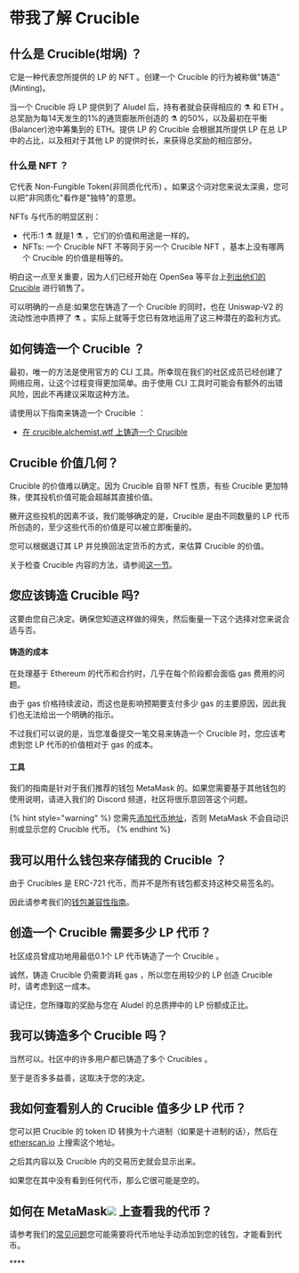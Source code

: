 # 带我了解 Crucible

## 什么是 Crucible\(坩埚\) ？

它是一种代表您所提供的 LP 的 NFT 。创建一个 Crucible 的行为被称做"铸造"\(Minting\)。

当一个 Crucible 将 LP 提供到了 Aludel 后，持有者就会获得相应的 ⚗️ 和 ETH 。总奖励为每14天发生的1%的通货膨胀所创造的 ⚗️ 的50%，以及最初在平衡\(Balancer\)池中筹集到的 ETH。提供 LP 的 Crucible 会根据其所提供 LP 在总 LP 中的占比，以及相对于其他 LP 的提供时长，来获得总奖励的相应部分。

### 什么是 NFT ？

它代表 Non-Fungible Token\(非同质化代币\) 。如果这个词对您来说太深奥，您可以把"非同质化"看作是"独特"的意思。

NFTs 与代币的明显区别：

* 代币:1 ⚗️ 就是1 ⚗️ ，它们的价值和用途是一样的。
* NFTs: 一个 Crucible NFT 不等同于另一个 Crucible NFT ，基本上没有哪两个 Crucible 的价值是相等的。

明白这一点至关重要，因为人们已经开始在 OpenSea 等平台上[列出他们的 Crucible](https://opensea.io/assets/0x54e0395cfb4f39bef66dbcd5bd93cca4e9273d56/620479970925497750675476517677400441094103376596) 进行销售了。

可以明确的一点是:如果您在铸造了一个 Crucible 的同时，也在 Uniswap-V2 的流动性池中质押了 ⚗️ 。实际上就等于您已有效地运用了这三种潜在的盈利方式。

## 如何铸造一个 Crucible ？

最初，唯一的方法是使用官方的 CLI 工具。所幸现在我们的社区成员已经创建了网络应用，让这个过程变得更加简单。由于使用 CLI 工具时可能会有额外的出错风险，因此不再建议采取这种方法。

请使用以下指南来铸造一个 Crucible ：

* [在 crucible.alchemist.wtf 上铸造一个 Crucible](guides-crucible.alchemist.wtf/#contents)

## Crucible 价值几何？

Crucible 的价值难以确定。因为 Crucible 自带 NFT 性质，有些 Crucible 更加特殊，使其投机价值可能会超越其直接价值。

撇开这些投机的因素不谈，我们能够确定的是，Crucible 是由不同数量的 LP 代币所创造的，至少这些代币的价值是可以被立即衡量的。

您可以根据退订其 LP 并兑换回法定货币的方式，来估算 Crucible 的价值。

关于检查 Crucible 内容的方法，请参阅[这一节](teach-me-about-crucibles.md#wo-ru-he-cha-kan-bie-ren-de-gan-guo-zhi-duo-shao-lp-dai-bi)。

## 您应该铸造 Crucible 吗?

这要由您自己决定。确保您知道这样做的得失，然后衡量一下这个选择对您来说合适与否。

#### 铸造的成本

在处理基于 Ethereum 的代币和合约时，几乎在每个阶段都会面临 gas 费用的问题。

由于 gas 价格持续波动，而这也是影响预期要支付多少 gas 的主要原因，因此我们也无法给出一个明确的指示。

不过我们可以说的是，当您准备提交一笔交易来铸造一个 Crucible 时，您应该考虑到您 LP 代币的价值相对于 gas 的成本。

#### 工具

我们的指南是针对于我们推荐的钱包 MetaMask 的。如果您需要基于其他钱包的使用说明，请进入我们的 Discord 频道，社区将很乐意回答这个问题。

{% hint style="warning" %}
您需先[添加代币地址](faq.md#wei-shen-me-wo-de-qian-bao-li-kan-bu-dao-wo-de-mist)，否则 MetaMask 不会自动识别或显示您的 Crucible 代币。
{% endhint %}

## 我可以用什么钱包来存储我的 Crucible ？

由于 Crucibles 是 ERC-721 代币，而并不是所有钱包都支持这种交易签名的。

因此请参考我们的[钱包兼容性指南](wallet-compatibility.md)。

## 创造一个 Crucible 需要多少 LP 代币？

社区成员曾成功地用最低0.1个 LP 代币铸造了一个 Crucible 。

诚然，铸造 Crucible 仍需要消耗 gas ，所以您在用较少的 LP 创造 Crucible 时，请考虑到这一成本。

请记住，您所赚取的奖励与您在 Aludel 的总质押中的 LP 份额成正比。

## 我可以铸造多个 Crucible 吗？

当然可以。社区中的许多用户都已铸造了多个 Crucibles 。

至于是否多多益善，这取决于您的决定。

## 我如何查看别人的 Crucible 值多少 LP 代币？

您可以把 Crucible 的 token ID 转换为十六进制（如果是十进制的话），然后在 [etherscan.io](https://etherscan.io) 上搜索这个地址。

之后其内容以及 Crucible 内的交易历史就会显示出来。

如果您在其中没有看到任何代币，那么它很可能是空的。

## 如何在 MetaMask![](../.gitbook/assets/metamask-fox.svg) 上查看我的代币？

请参考我们的[常见问题](faq.md#wei-shen-me-wo-de-qian-bao-li-kan-bu-dao-wo-de-lp)您可能需要将代币地址手动添加到您的钱包，才能看到代币。

\*\*\*\*

